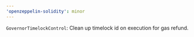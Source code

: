 ```yaml
---
'openzeppelin-solidity': minor
---
```


`GovernorTimelockControl`: Clean up timelock id on execution for gas refund.

